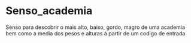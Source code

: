 # Senso_academia
Senso para descobrir o mais alto, baixo, gordo, magro de uma academia bem como a media dos pesos e alturas à partir de um codigo de entrada
